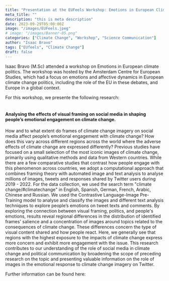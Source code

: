```yaml
---
title: "Presentation at the EUFeels Workshop: Emotions in European Climate Politics"
meta_title: ""
description: "this is meta description"
date: 2023-09-29T05:00:00Z
image: "/images/EUFeels.jpeg"
# image: "/images/Banner-05.png"
categories: ["Climate Change", "Workshop", "Science Communication"]
author: "Isaac Bravo"
tags: ["EUfeels", "Climate Change"]
draft: false
---
```


Isaac Bravo (M.Sc) attended a workshop on Emotions in European climate politics. The workshop was hosted by the Amsterdam Centre for European Studies, which had a focus on emotions and affective dynamics in European climate change politics, including the role of the EU in these debates, and Europe in a global context.

For this workshop, we presente the following research:
<br>
<br>

<div>

<h4>Analysing the effects of visual framing on social media in shaping people’s emotional
engagement on climate change.</h3>

<p> How and to what extent do frames of climate change imagery on social media affect people’s emotional
engagement with climate change? How does this vary across different regions across the world where
the adverse effects of climate change are expressed differently? Previous studies have focused on a
small selection of the most iconic images of climate change, primarily using qualitative methods and
data from Western countries. While there are a few comparative studies that contrast how people
engage with this phenomenon across countries, we adopt a computational approach that combines
framing theory with automated image and text analysis to analyse millions of images, tweets and
responses shared by Twitter users during 2019 - 2022. For the data collection, we used the search term
"climate change/#climatechange" in English, Spanish, German, French, Arabic, Chinese and Russian.
We used the Contrastive Language-Image Pre-Training model to analyse and classify the images and
different text analysis techniques to explore people’s emotions on tweet texts and comments. By
exploring the connection between visual framing, politics, and people's emotions, results reveal regional
differences in the distribution of identified frames' salience and a concentration of images around topics
related to the consequences of climate change. These differences concern the type of visual content
shared and how people react. Here, we generally see that regions with the highest exposure to the
impacts of climate change express more concern and exhibit more engagement with the issue. This
research contributes to our understanding of the role of social media in climate change and political
communication by broadening the scope of preceding research on the topic and presenting valuable
information on the role of images in the emotional response to climate change imagery on Twitter.</p> 

</div>





Further information can be found <a herf="https://eufeels.com/2023/04/18/emotions-in-european-climate-politics-call-for-papers-amsterdam-28th-29th-september-2023/">here:</a> 
